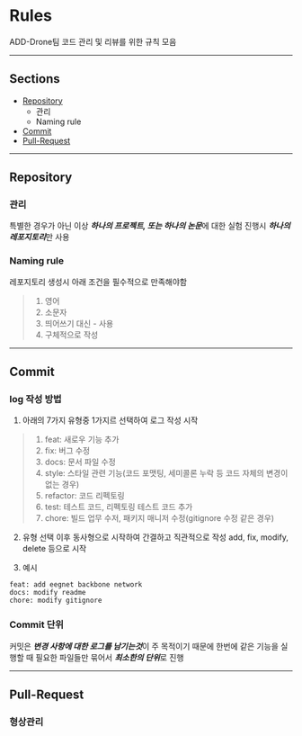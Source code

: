 # Rules
ADD-Drone팀 코드 관리 및 리뷰를 위한 규칙 모음

---

## Sections
- [Repository](#repository)
  - 관리
  - Naming rule
- [Commit](#commit)
- [Pull-Request](#pull-request)

---

## Repository
### 관리
특별한 경우가 아닌 이상 ***하나의 프로젝트, 또는 하나의 논문***에 대한 실험 진행시 ***하나의 레포지토리***만 사용

### Naming rule
레포지토리 생성시 아래 조건을 필수적으로 만족해야함
> 1) 영어
> 2) 소문자
> 3) 띄어쓰기 대신 - 사용
> 4) 구체적으로 작성

---

## Commit
### log 작성 방법
1. 아래의 7가지 유형중 1가지르 선택하여 로그 작성 시작
> 1. feat: 새로우 기능 추가
> 2. fix: 버그 수정
> 3. docs: 문서 파일 수정
> 4. style: 스타일 관련 기능(코드 포맷팅, 세미콜론 누락 등 코드 자체의 변경이 없는 경우)
> 5. refactor: 코드 리펙토링
> 6. test: 테스트 코드, 리펙토링 테스트 코드 추가
> 7. chore: 빌드 업무 수저, 패키지 매니저 수정(gitignore 수정 같은 경우)

2. 유형 선택 이후 동사형으로 시작하여 간결하고 직관적으로 작성
add, fix, modify, delete 등으로 시작

3. 예시
```
feat: add eegnet backbone network
docs: modify readme
chore: modify gitignore
```

### Commit 단위
커밋은 ***변경 사항에 대한 로그를 남기는것***이 주 목적이기 때문에 한번에 같은 기능을 실행할 때 필요한 파일들만 묶어서 ***최소한의 단위***로 진행

---

## Pull-Request
### 형상관리
